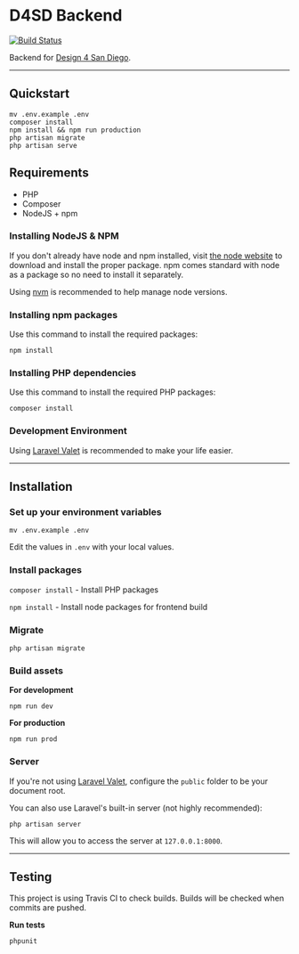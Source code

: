 # D4SD Backend
<a href="https://travis-ci.org/creativecolab/civicchallenge-backend"><img src="https://travis-ci.org/creativecolab/civicchallenge-backend.svg" alt="Build Status"></a>

Backend for [Design 4 San Diego](https://designsandigo.ucsd.edu).

---

## Quickstart
```
mv .env.example .env
composer install
npm install && npm run production
php artisan migrate
php artisan serve
```

## Requirements

* PHP
* Composer
* NodeJS + npm

### Installing NodeJS & NPM

If you don't already have node and npm installed, visit [the node website](http://nodejs.org/) to download and install the proper package. npm comes standard with node as a package so no need to install it separately.

Using [nvm](https://github.com/creationix/nvm) is recommended to help manage node versions.

### Installing npm packages

Use this command to install the required packages:

`npm install`

### Installing PHP dependencies

Use this command to install the required PHP packages:

`composer install`

### Development Environment

Using [Laravel Valet](https://laravel.com/docs/5.4/valet) is recommended to make your life easier. 

---

## Installation

### Set up your environment variables
`mv .env.example .env`

Edit the values in `.env` with your local values.

### Install packages
`composer install` - Install PHP packages

`npm install` - Install node packages for frontend build

### Migrate
`php artisan migrate`

### Build assets
**For development**

`npm run dev`

**For production**

`npm run prod`

### Server
If you're not using [Laravel Valet](https://laravel.com/docs/5.4/valet), configure the `public` folder to be your document root.

You can also use Laravel's built-in server (not highly recommended):

`php artisan server`

This will allow you to access the server at `127.0.0.1:8000`.

---

## Testing

This project is using Travis CI to check builds. Builds will be checked when commits are pushed.

**Run tests**

`phpunit`
